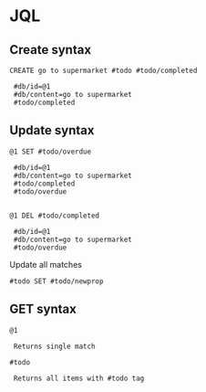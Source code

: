 # JQL

## Create syntax

```
CREATE go to supermarket #todo #todo/completed

 #db/id=@1
 #db/content=go to supermarket
 #todo/completed
```


## Update syntax

```
@1 SET #todo/overdue

 #db/id=@1
 #db/content=go to supermarket
 #todo/completed
 #todo/overdue


@1 DEL #todo/completed

 #db/id=@1
 #db/content=go to supermarket
 #todo/overdue
```

Update all matches
```
#todo SET #todo/newprop
```


## GET syntax

```
@1

 Returns single match
```

```
#todo

 Returns all items with #todo tag
```
